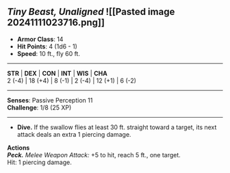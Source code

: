 _Tiny Beast, Unaligned_
![[Pasted image 20241111023716.png]]
---

- **Armor Class**: 14
- **Hit Points**: 4 (1d6 - 1)
- **Speed**: 10 ft., fly 60 ft.

---

**STR** | **DEX** | **CON** | **INT** | **WIS** | **CHA**  
2 (-4) | 18 (+4) | 8 (-1) | 2 (-4) | 12 (+1) | 6 (-2)

---

**Senses**: Passive Perception 11  
**Challenge**: 1/8 (25 XP)

---

- **Dive.** If the swallow flies at least 30 ft. straight toward a target, its next attack deals an extra 1 piercing damage.

**Actions**  
_**Peck.**_ _Melee Weapon Attack:_ +5 to hit, reach 5 ft., one target.  
Hit: 1 piercing damage.